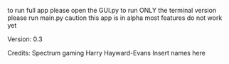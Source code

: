 to run full app please open the GUI.py
to run ONLY the terminal version please run main.py
caution this app is in alpha
most features do not work yet



Version: 0.3

Credits:
Spectrum gaming
Harry Hayward-Evans
Insert names here
